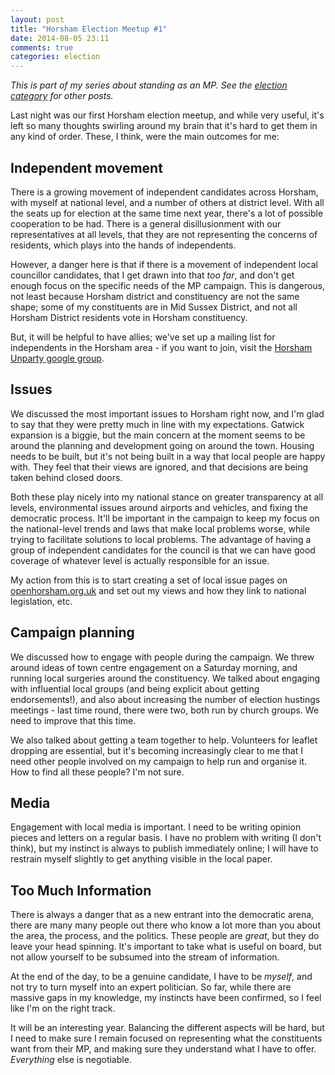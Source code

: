 ```yaml
---
layout: post
title: "Horsham Election Meetup #1"
date: 2014-08-05 23:11
comments: true
categories: election
---
```

*This is part of my series about standing as an MP. See the [election category](/blog/categories/election/) for other posts.*

Last night was our first Horsham election meetup, and while very useful, it's left so many thoughts swirling around my brain that it's hard to get them in any kind of order. These, I think, were the main outcomes for me:

## Independent movement

There is a growing movement of independent candidates across Horsham, with myself at national level, and a number of others at district level. With all the seats up for election at the same time next year, there's a lot of possible cooperation to be had. There is a general disillusionment with our representatives at all levels, that they are not representing the concerns of residents, which plays into the hands of independents.

However, a danger here is that if there is a movement of independent local councillor candidates, that I get drawn into that *too far*, and don't get enough focus on the specific needs of the MP campaign. This is dangerous, not least because Horsham district and constituency are not the same shape; some of my constituents are in Mid Sussex District, and not all Horsham District residents vote in Horsham constituency.

But, it will be helpful to have allies; we've set up a mailing list for independents in the Horsham area - if you want to join, visit the [Horsham Unparty google group](https://groups.google.com/forum/#!forum/horsham-unparty).

## Issues

We discussed the most important issues to Horsham right now, and I'm glad to say that they were pretty much in line with my expectations. Gatwick expansion is a biggie, but the main concern at the moment seems to be around the planning and development going on around the town. Housing needs to be built, but it's not being built in a way that local people are happy with. They feel that their views are ignored, and that decisions are being taken behind closed doors.

Both these play nicely into my national stance on greater transparency at all levels, environmental issues around airports and vehicles, and fixing the democratic process. It'll be important in the campaign to keep my focus on the national-level trends and laws that make local problems worse, while trying to facilitate solutions to local problems. The advantage of having a group of independent candidates for the council is that we can have good coverage of whatever level is actually responsible for an issue.

My action from this is to start creating a set of local issue pages on [openhorsham.org.uk](http://openhorsham.org.uk) and set out my views and how they link to national legislation, etc.

## Campaign planning

We discussed how to engage with people during the campaign. We threw around ideas of town centre engagement on a Saturday morning, and running local surgeries around the constituency. We talked about engaging with influential local groups (and being explicit about getting endorsements!), and also about increasing the number of election hustings meetings - last time round, there were two, both run by church groups. We need to improve that this time.

We also talked about getting a team together to help. Volunteers for leaflet dropping are essential, but it's becoming increasingly clear to me that I need other people involved on my campaign to help run and organise it. How to find all these people? I'm not sure.

## Media

Engagement with local media is important. I need to be writing opinion pieces and letters on a regular basis. I have no problem with writing (I don't think), but my instinct is always to publish immediately online; I will have to restrain myself slightly to get anything visible in the local paper.

## Too Much Information

There is always a danger that as a new entrant into the democratic arena, there are many many people out there who know a lot more than you about the area, the process, and the politics. These people are *great*, but they do leave your head spinning. It's important to take what is useful on board, but not allow yourself to be subsumed into the stream of information. 

At the end of the day, to be a genuine candidate, I have to be *myself*, and not try to turn myself into an expert politician. So far, while there are massive gaps in my knowledge, my instincts have been confirmed, so I feel like I'm on the right track.

It will be an interesting year. Balancing the different aspects will be hard, but I need to make sure I remain focused on representing what the constituents want from their MP, and making sure they understand what I have to offer. *Everything* else is negotiable.